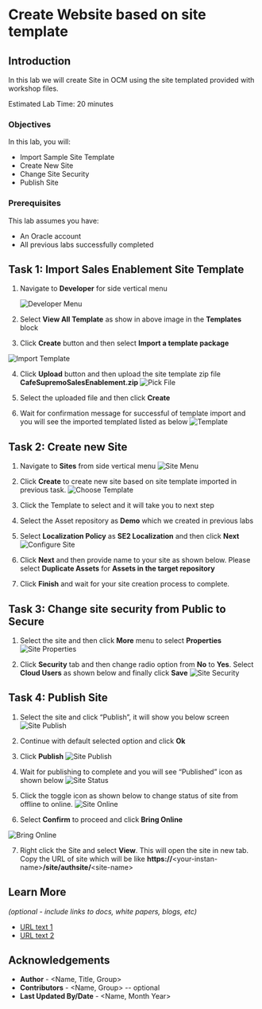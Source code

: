 # Create Website based on site template

## Introduction

In this lab we will create Site in OCM using the site templated provided with workshop files.

Estimated Lab Time: 20 minutes


### Objectives

In this lab, you will:
* Import Sample Site Template
* Create New Site
* Change Site Security
* Publish Site

### Prerequisites

This lab assumes you have:
* An Oracle account
* All previous labs successfully completed


## Task 1: Import Sales Enablement Site Template

1.	Navigate to **Developer** for side vertical menu

	![Developer Menu](images/developer-menu.png)

2.	Select **View All Template** as show in above image in the **Templates** block

3.	Click **Create** button and then select **Import a template package**

  ![Import Template](images/import-template.png)

4.	Click **Upload** button and then upload the site template zip file **CafeSupremoSalesEnablement.zip**
  ![Pick File](images/pick-template.png)

5.	Select the uploaded file and then click **Create**

6.	Wait for confirmation message for successful of template import and you will see the imported templated listed as below
  ![Template](images/template-status.png)

## Task 2: Create new Site

1.	Navigate to **Sites** from side vertical menu
![Site Menu](./images/site-menu.png)

2.	Click **Create** to create new site based on site template imported in previous task.
![Choose Template](./images/choose-template.png)

3.	Click the Template to select and it will take you to next step

4.	Select the Asset repository as **Demo** which we created in previous labs

5.	Select **Localization Policy** as **SE2 Localization** and then click **Next**
![Configure Site](./images/configure-site.png)

6.	Click **Next** and then provide name to your site as shown below. Please select **Duplicate Assets** for **Assets in the target repository**

7.	Click **Finish** and wait for your site creation process to complete.	


## Task 3: Change site security from Public to Secure

1.	Select the site and then click **More** menu to select **Properties**
![Site Properties](./images/select-site.png)

2.	Click **Security** tab and then change radio option from **No** to **Yes**. Select **Cloud Users** as shown below and finally click **Save**
![Site Security](./images/site-security.png)


## Task 4: Publish Site

1.	Select the site and click “Publish”, it will show you below screen
![Site Publish](./images/publish-site.png)

2.	Continue with default selected option and click **Ok**

3.	Click **Publish**
![Site Publish](./images/publish-items.png)

4.	Wait for publishing to complete and you will see “Published” icon as shown below
![Site Status](./images/site-status.png)

5.	Click the toggle icon as shown below to change status of site from offline to online.
![Site Online](./images/site-online.png)

6.	Select **Confirm** to proceed and click **Bring Online**

![Bring Online](./images/online-confirm.png)

7.	Right click the Site and select **View**. This will open the site in new tab. Copy the URL of site which will be like **https://**\<your-instan-name>**/site/authsite/**\<site-name>


## Learn More

*(optional - include links to docs, white papers, blogs, etc)*

* [URL text 1](http://docs.oracle.com)
* [URL text 2](http://docs.oracle.com)

## Acknowledgements
* **Author** - <Name, Title, Group>
* **Contributors** -  <Name, Group> -- optional
* **Last Updated By/Date** - <Name, Month Year>
